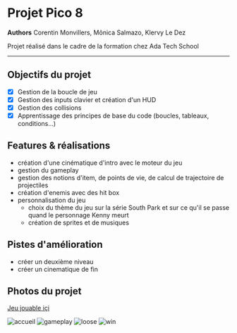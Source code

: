 Projet Pico 8
=============

__Authors__ Corentin Monvillers, Mônica Salmazo, Klervy Le Dez

Projet réalisé dans le cadre de la formation chez Ada Tech School
_ _ _ _ 

Objectifs du projet
---------------
- [x] Gestion de la boucle de jeu
- [x] Gestion des inputs clavier et création d'un HUD
- [x] Gestion des collisions
- [x] Apprentissage des principes de base du code (boucles, tableaux, conditions...)

Features & réalisations
---------------
* création d'une cinématique d'intro avec le moteur du jeu
* gestion du gameplay
* gestion des notions d'item, de points de vie, de calcul de trajectoire de projectiles
* création d'enemis avec des hit box 
* personnalisation du jeu
  * choix du thème du jeu sur la série South Park et sur ce qu'il se passe quand le personnage Kenny meurt
  * création de sprites et de musiques


Pistes d'amélioration
---------------
* créer un deuxième niveau
* créer un cinematique de fin


Photos du projet
---------------
[Jeu jouable içi](https://www.lexaloffle.com/bbs/?tid=50133)

![accueil](https://user-images.githubusercontent.com/112544312/221239953-aa2cf56a-44d8-45d4-8ef4-6ce23341924d.png)
![gameplay](https://user-images.githubusercontent.com/112544312/221240015-17966fb0-413f-45b9-9ecb-8a056e9bff7a.png)
![loose](https://user-images.githubusercontent.com/112544312/221240058-a5a845ff-2ea1-4a20-85d3-65674ae48a53.png)
![win](https://user-images.githubusercontent.com/112544312/221240087-f69bd1ed-9bf4-4447-b261-ca230d1d6782.png)
